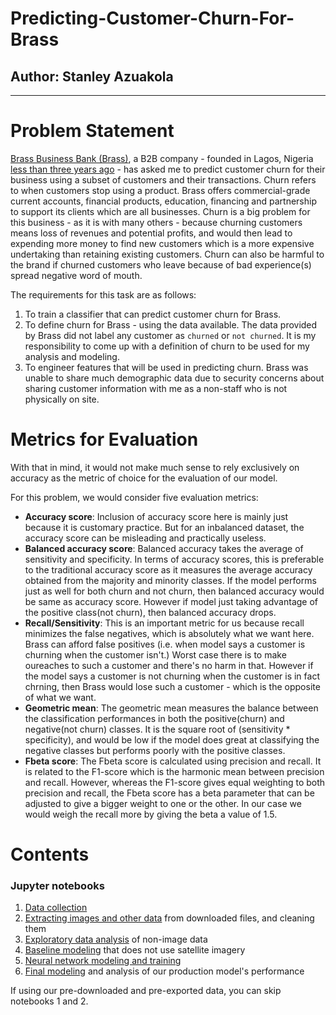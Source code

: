 # Predicting-Customer-Churn-For-Brass

## Author: Stanley Azuakola

---

# Problem Statement
[Brass Business Bank (Brass)](https://www.trybrass.com/about/), a B2B company - founded in Lagos, Nigeria [less than three years ago](https://brassbanking.medium.com/introducing-brass-banking-nigerias-local-businesses-143c0ccf2bb8) - has asked me to predict customer churn for their business using a subset of customers and their transactions. Churn refers to when customers stop using a product. Brass offers commercial-grade current accounts, financial products, education, financing and partnership to support its clients which are all businesses. Churn is a big problem for this business - as it is with many others - because churning customers means loss of revenues and potential profits, and would then lead to expending more money to find new customers which is a more expensive undertaking than retaining existing customers. Churn can also be harmful to the brand if churned customers who leave because of bad experience(s) spread negative word of mouth.

The requirements for this task are as follows:
1. To train a classifier that can predict customer churn for Brass.
2. To define churn for Brass - using the data available. The data provided by Brass did not label any customer as `churned` or `not churned`. It is my responsibility to come up with a definition of churn to be used for my analysis and modeling. 
3. To engineer features that will be used in predicting churn. Brass was unable to share much demographic data due to security concerns about sharing customer information with me as a non-staff who is not physically on site. 

# Metrics for Evaluation

With that in mind, it would not make much sense to rely exclusively on accuracy as the metric of choice for the evaluation of our model.

For this problem, we would consider five evaluation metrics:
- **Accuracy score**: Inclusion of accuracy score here is mainly just because it is customary practice. But for an inbalanced dataset, the accuracy score can be misleading and practically useless. 
- **Balanced accuracy score**: Balanced accuracy takes the average of sensitivity and specificity. In terms of accuracy scores, this is preferable to the traditional accuracy score as it measures the average accuracy obtained from the majority and minority classes. If the model performs just as well for both churn and not churn, then balanced accuracy would be same as accuracy score. However if model just taking advantage of the positive class(not churn), then balanced accuracy drops.
- **Recall/Sensitivity**: This is an important metric for us because recall minimizes the false negatives, which is absolutely what we want here. Brass can afford false positives (i.e. when model says a customer is churning when the customer isn't.) Worst case there is to make oureaches to such a customer and there's no harm in that. However if the model says a customer is not churning when the customer is in fact chrning, then Brass would lose such a customer - which is the opposite of what we want. 
- **Geometric mean**: The geometric mean measures the balance between the classification performances in both the positive(churn) and negative(not churn) classes. It is the square root of (sensitivity * specificity), and would be low if the model does great at classifying the negative classes but performs poorly with the positive classes.
- **Fbeta score**: The Fbeta score is calculated using precision and recall. It is related to the F1-score which is the harmonic mean between precision and recall. However, whereas the F1-score gives equal weighting to both precision and recall, the Fbeta score has a beta parameter that can be adjusted to give a bigger weight to one or the other. In our case we would weigh the recall more by giving the beta a value of 1.5. 


# Contents

### Jupyter notebooks
1. [Data collection](./code/01_download_tfrecords.ipynb)
2. [Extracting images and other data](./code/02_extract_images_and_data.ipynb) from downloaded files, and cleaning them
3. [Exploratory data analysis](./code/03_EDA.ipynb) of non-image data
4. [Baseline modeling](./code/04_Baseline_model.ipynb) that does not use satellite imagery
5. [Neural network modeling and training](./code/05_nn_modeling.ipynb)
6. [Final modeling](./code/06_final_modeling.ipynb) and analysis of our production model's performance

If using our pre-downloaded and pre-exported data, you can skip notebooks 1 and 2.